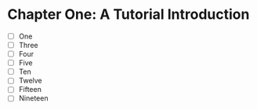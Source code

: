 # Chapter One: A Tutorial Introduction

- [ ] One
- [ ] Three
- [ ] Four
- [ ] Five
- [ ] Ten
- [ ] Twelve
- [ ] Fifteen
- [ ] Nineteen